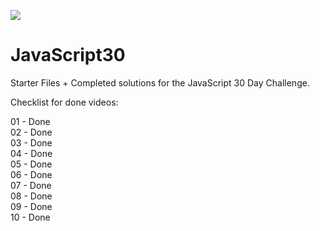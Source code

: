 ![](https://javascript30.com/images/JS3-social-share.png)

# JavaScript30

Starter Files + Completed solutions for the JavaScript 30 Day Challenge.

Checklist for done videos:

01 - Done  
02 - Done  
03 - Done  
04 - Done  
05 - Done  
06 - Done  
07 - Done  
08 - Done  
09 - Done  
10 - Done  

